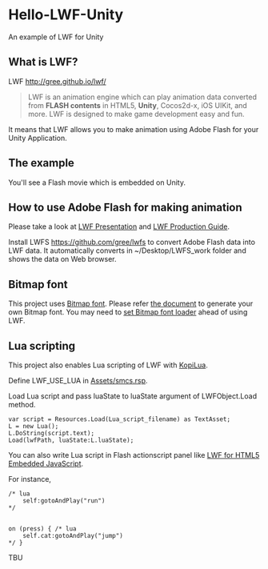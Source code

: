 Hello-LWF-Unity
===================

An example of LWF for Unity

What is LWF?
------------

LWF http://gree.github.io/lwf/

> LWF is an animation engine which can play animation data converted from **FLASH contents** in HTML5, **Unity**, Cocos2d-x, iOS UIKit, and more. LWF is designed to make game development easy and fun.

It means that LWF allows you to make animation using Adobe Flash for your Unity Application.

The example
-----------

You'll see a Flash movie which is embedded on Unity.

How to use Adobe Flash for making animation
-------------------------------------------

Please take a look at [LWF Presentation](http://gree.github.io/lwf/presentation20121115) and [LWF Production Guide](http://gree.github.io/lwf-demo/pdf/FLASHforLWFproductionguideline.pdf).

Install LWFS https://github.com/gree/lwfs to convert Adobe Flash data into LWF data. It automatically converts in ~/Desktop/LWFS_work folder and shows the data on Web browser.

Bitmap font
-----------

This project uses [Bitmap font](https://github.com/splhack/Hello-LWF-Unity/tree/master/Assets/Resources/BitmapFont). Please refer [the document](https://github.com/gree/unity-bitmapfontrenderer/tree/master/sample/Assets/Resources/BitmapFont) to generate your own Bitmap font. You may need to [set Bitmap font loader](https://github.com/splhack/Hello-LWF-Unity/blob/5db71c9e5a4e29f731a028d429f7219f8bb5142f/Assets/Scripts/Main.cs#L8-L15) ahead of using LWF.

Lua scripting
-------------

This project also enables Lua scripting of LWF with [KopiLua](http://gfootweb.webspace.virginmedia.com/KLI-bin/).

Define LWF_USE_LUA in [Assets/smcs.rsp](https://github.com/splhack/Hello-LWF-Unity/blob/master/Assets/smcs.rsp).

Load Lua script and pass luaState to luaState argument of LWFObject.Load method.

    var script = Resources.Load(Lua_script_filename) as TextAsset;
    L = new Lua();
    L.DoString(script.text);
    Load(lwfPath, luaState:L.luaState);

You can also write Lua script in Flash actionscript panel like [LWF for HTML5 Embedded JavaScript](https://github.com/gree/lwf/wiki/Blog-%231).

For instance,

    /* lua
        self:gotoAndPlay("run")
    */


    on (press) { /* lua
        self.cat:gotoAndPlay("jump")
    */ }

TBU
